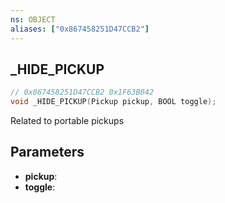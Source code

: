```yaml
---
ns: OBJECT
aliases: ["0x867458251D47CCB2"]
---
```

## _HIDE_PICKUP

```c
// 0x867458251D47CCB2 0x1F63B042
void _HIDE_PICKUP(Pickup pickup, BOOL toggle);
```

Related to portable pickups

## Parameters
* **pickup**: 
* **toggle**: 

